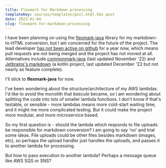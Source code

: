 ```yaml
---
title: Flexmark for Markdown processing
templateKey: sources/templates/post.html.hbs post
date: 2023-01-04
slug: flexmark-for-markdown-processing
---
```

I have been planning on using the [flexmark-java](https://github.com/vsch/flexmark-java) library for my markdown-to-HTML conversion, but I am concerned for the future of the project. The lead developer [has not been active on github](https://github.com/vsch/flexmark-java/issues/541) for a year now, which means pull requests are not being merged and the project has not moved at all. Alternatives include [commonmark-java](https://github.com/commonmark/commonmark-java) (last updated November '22) and [Jetbrains's markdown](https://github.com/JetBrains/markdown) (a kotlin project, last updated December '22 but not nearly as feature complete).

I'll stick to **flexmark-java** for now.

I've been wondering about the structure/architecture of my AWS lambdas. I'd like to avoid the monolith that _bascule_ became, so I am wondering about splitting the code into lots of smaller lambda functions. I don't know if that's testable, or sensible - more lambdas means more cold-start waiting time, and it might me more complicated testing. But it could make the project more modular, and more microservice based.

So my first question is - should the lambda which responds to file uploads be responsible for markdown conversion? I am going to say 'no' and trial some ideas. File uploads could be other files besides markdown (images, etc), so perhaps the upload handler just handles the uploads, and passes it to another lambda for processing.

But how to pass execution to another lambda? Perhaps a message queue like AWS SQS or SNS?

